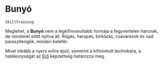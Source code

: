 # Bunyó

`SkillTraining`

Meglehet, a **Bunyó** nem a legkifinomultabb formája a fegyvertelen harcnak, de mindenki előtt nyitva áll. Rúgás, harapás, birkózás, csavarások és vad parasztlengők, minden belefér.

Mivel inkább a nyers erőre épül, semmint a kifinomult technikára, a hatékonyságát az [Erő](skill:strength) képzettség határozza meg.